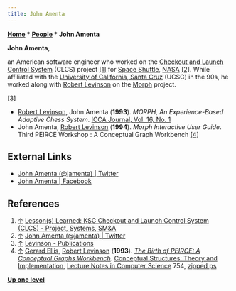 ```yaml
---
title: John Amenta
---
```

**[Home](Home "Home") \* [People](People "People") \* John Amenta**


**John Amenta**,  

an American software engineer who worked on the [Checkout and Launch Control System](https://en.wikipedia.org/wiki/Launch_Processing_System) (CLCS) project <a id="cite-note-1" href="#cite-ref-1">[1]</a> for [Space Shuttle](https://en.wikipedia.org/wiki/Space_Shuttle), [NASA](https://en.wikipedia.org/wiki/NASA) <a id="cite-note-2" href="#cite-ref-2">[2]</a>. 
While affiliated with the [University of California, Santa Cruz](University_of_California,_Santa_Cruz "University of California, Santa Cruz") (UCSC) in the 90s, he worked along with [Robert Levinson](Robert_Levinson "Robert Levinson") on the [Morph](Morph "Morph") project.






<a id="cite-note-3" href="#cite-ref-3">[3]</a>



* [Robert Levinson](Robert_Levinson "Robert Levinson"), John Amenta (**1993**). *MORPH, An Experience-Based Adaptive Chess System*. [ICCA Journal, Vol. 16, No. 1](ICGA_Journal#16_1 "ICGA Journal")
* John Amenta, [Robert Levinson](Robert_Levinson "Robert Levinson") (**1994**). *Morph Interactive User Guide*. Third PEIRCE Workshop : A Conceptual Graph Workbench <a id="cite-note-4" href="#cite-ref-4">[4]</a>


## External Links


* [John Amenta (@jamenta) | Twitter](https://twitter.com/jamenta)
* [John Amenta | Facebook](https://www.facebook.com/john.amenta.5)


## References


1. <a id="cite-ref-1" href="#cite-note-1">↑</a> [Lesson(s) Learned: KSC Checkout and Launch Control System (CLCS) - Project, Systems, SM&A](https://llis.nasa.gov/lesson/1851)
2. <a id="cite-ref-2" href="#cite-note-2">↑</a> [John Amenta (@jamenta) | Twitter](https://twitter.com/jamenta)
3. <a id="cite-ref-3" href="#cite-note-3">↑</a> [Levinson - Publications](https://users.soe.ucsc.edu/~levinson/Papers.html)
4. <a id="cite-ref-4" href="#cite-note-4">↑</a> [Gerard Ellis](https://www.linkedin.com/pub/gerard-ellis/3/b57/769), [Robert Levinson](Robert_Levinson "Robert Levinson") (**1993**). *[The Birth of PEIRCE: A Conceptual Graphs Workbench](http://link.springer.com/chapter/10.1007%2F3-540-57454-9_17)*. [Conceptual Structures: Theory and Implementation](http://www.springer.com/gp/book/9783540574545?wt_mc=ThirdParty.SpringerLink.3.EPR653.About_eBook), [Lecture Notes in Computer Science](https://en.wikipedia.org/wiki/Lecture_Notes_in_Computer_Science) 754, [zipped ps](https://users.soe.ucsc.edu/~levinson/Papers/birth-Pierce-92.ps.Z)

**[Up one level](People "People")**







 
